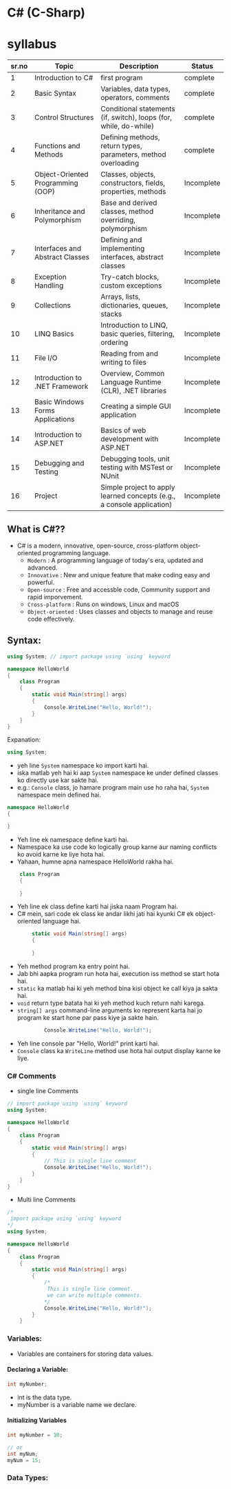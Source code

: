 # C# (C-Sharp)

# syllabus


| sr.no| Topic                              | Description                                                                 | Status       |
|------|------------------------------------|-----------------------------------------------------------------------------|--------------|
| 1    | Introduction to C#                 | first program													              | complete	 |
| 2    | Basic Syntax                       | Variables, data types, operators, comments                                  | complete	 |
| 3    | Control Structures                 | Conditional statements (if, switch), loops (for, while, do-while)           | complete	 |
| 4    | Functions and Methods              | Defining methods, return types, parameters, method overloading              | complete	 |
| 5    | Object-Oriented Programming (OOP)  | Classes, objects, constructors, fields, properties, methods                 | Incomplete   |
| 6    | Inheritance and Polymorphism       | Base and derived classes, method overriding, polymorphism                   | Incomplete   |
| 7    | Interfaces and Abstract Classes    | Defining and implementing interfaces, abstract classes                      | Incomplete   |
| 8    | Exception Handling                 | Try-catch blocks, custom exceptions                                         | Incomplete   |
| 9    | Collections                        | Arrays, lists, dictionaries, queues, stacks                                 | Incomplete   |
| 10   | LINQ Basics                        | Introduction to LINQ, basic queries, filtering, ordering                    | Incomplete   |
| 11   | File I/O                           | Reading from and writing to files                                           | Incomplete   |
| 12   | Introduction to .NET Framework     | Overview, Common Language Runtime (CLR), .NET libraries                     | Incomplete   |
| 13   | Basic Windows Forms Applications   | Creating a simple GUI application                                           | Incomplete   |
| 14   | Introduction to ASP.NET            | Basics of web development with ASP.NET                                      | Incomplete   |
| 15   | Debugging and Testing              | Debugging tools, unit testing with MSTest or NUnit                          | Incomplete   |
| 16   | Project                            | Simple project to apply learned concepts (e.g., a console application)      | Incomplete   |


## What is C#??
- C# is a modern, innovative, open-source, cross-platform object-oriented programming language.
	- `Modern` : A programming language of today's era, updated and advanced.
	- `Innovative` : New and unique feature that make coding easy and powerful.
	- `Open-source` : Free and accessble code, Community support and rapid imporvement.
	- `Cross-platform` : Runs on windows, Linux and macOS
	- `Object-oriented` : Uses classes and objects to manage and reuse code effectively.

## Syntax:
```csharp
using System; // import package using `using` keyword

namespace HelloWorld
{
	class Program
	{
		static void Main(string[] args)
		{
			Console.WriteLine("Hello, World!");
		}
	}
}
```

Expanation:
```csharp
using System;
```
- yeh line `System` namespace ko import karti hai.
- iska matlab yeh hai ki aap `System` namespace ke under defined classes ko directly use kar sakte hai.
- e.g.: `Console` class, jo hamare program main use ho raha hai, `System` namespace mein defined hai.

```csharp
namespace HelloWorld
{

}
```
-  Yeh line ek namespace define karti hai. 
- Namespace ka use code ko logically group karne aur naming conflicts ko avoid karne ke liye hota hai.
- Yahaan, humne apna namespace HelloWorld rakha hai.

```csharp
	class Program
	{
	
	}
```
- Yeh line ek class define karti hai jiska naam Program hai.
- C# mein, sari code ek class ke andar likhi jati hai kyunki C# ek object-oriented language hai.

```csharp
		static void Main(string[] args)
		{
		
		}
```
- Yeh method program ka entry point hai.
- Jab bhi aapka program run hota hai, execution iss method se start hota hai. 
- `static` ka matlab hai ki yeh method bina kisi object ke call kiya ja sakta hai.
- `void` return type batata hai ki yeh method kuch return nahi karega.
- `string[] args` command-line arguments ko represent karta hai jo program ke start hone par pass kiye ja sakte hain.

```csharp
            Console.WriteLine("Hello, World!");
```
- Yeh line console par "Hello, World!" print karti hai. 
- `Console` class ka `WriteLine` method use hota hai output display karne ke liye.

### C# Comments
- single line Comments
```csharp
// import package using `using` keyword
using System;

namespace HelloWorld
{
	class Program
	{
		static void Main(string[] args)
		{
			// This is single line comment
			Console.WriteLine("Hello, World!");
		}
	}
}
```

- Multi line Comments
```csharp
/*
 import package using `using` keyword
*/
using System;

namespace HelloWorld
{
	class Program
	{
		static void Main(string[] args)
		{
			/*
			 This is single line comment.
			 we can write multiple comments.
			*/
			Console.WriteLine("Hello, World!");
		}
	}
```

### Variables:
- Variables are containers for storing data values.

#### Declaring a Variable:
```csharp
int myNumber;
```
- int is the data type.
- myNumber is a variable name we declare.

#### Initializing Variables
```csharp
int myNumber = 10;

// or
int myNum;
myNum = 15;

```

### Data Types:
